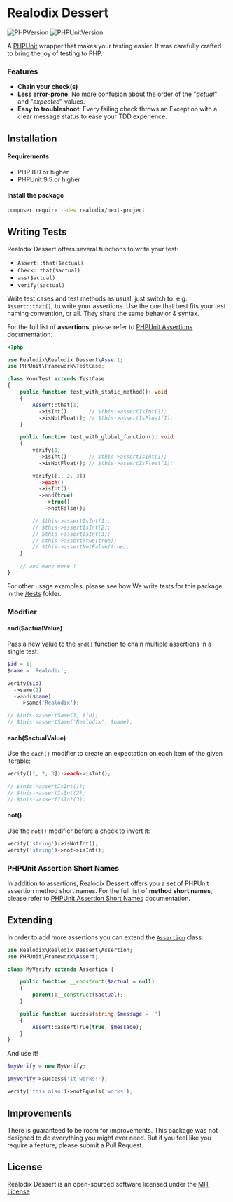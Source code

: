 # Realodix Dessert

![PHPVersion](https://img.shields.io/badge/PHP-8-777BB4.svg?style=flat-square)
![PHPUnitVersion](https://img.shields.io/badge/PHPUnit-^9.5|^10-3C9CD7.svg?style=flat-square)

A [PHPUnit](https://phpunit.de/) wrapper that makes your testing easier. It was carefully crafted to bring the joy of testing to PHP.

### Features
- **Chain your check(s)**
- **Less error-prone**: No more confusion about the order of the "*actual*" and "*expected*" values.
- **Easy to troubleshoot**: Every failing check throws an Exception with a clear message status to ease your TDD experience.

## Installation

#### Requirements

- PHP 8.0 or higher
- PHPUnit 9.5 or higher

#### Install the package

```sh
composer require --dev realodix/next-project
```

## Writing Tests

Realodix Dessert offers several functions to write your test:

- `Assert::that($actual)`
- `Check::that($actual)`
- `ass($actual)`
- `verify($actual)`

Write test cases and test methods as usual, just switch to: e.g. `Assert::that()`, to
write your assertions. Use the one that best fits your test naming convention, or all.
They share the same behavior & syntax.

For the full list of **assertions**, please refer to [PHPUnit Assertions](https://phpunit.readthedocs.io/en/9.5/assertions.html) documentation.

```php
<?php

use Realodix\Realodix Dessert\Assert;
use PHPUnit\Framework\TestCase;

class YourTest extends TestCase
{
    public function test_with_static_method(): void
    {
        Assert::that(1)
          ->isInt()       // $this->assertIsInt(1);
          ->isNotFloat(); // $this->assertIsFloat(1);
    }

    public function test_with_global_function(): void
    {
        verify(1)
          ->isInt()       // $this->assertIsInt(1);
          ->isNotFloat(); // $this->assertIsFloat(1);

        verify([1, 2, 3])
          ->each()
          ->isInt()
          ->and(true)
            ->true()
            ->notFalse();

        // $this->assertIsInt(1);
        // $this->assertIsInt(2);
        // $this->assertIsInt(3);
        // $this->assertTrue(true);
        // $this->assertNotFalse(true);
    }

    // and many more !
}
```

For other usage examples, please see how We write tests for this package in the [/tests](/tests/Unit) folder.

### Modifier

#### and($actualValue)

Pass a new value to the `and()` function to chain multiple assertions in a single test:

```php
$id = 1;
$name = 'Realodix';

verify($id)
  ->same(1)
  ->and($name)
    ->same('Realodix');

// $this->assertSame(1, $id);
// $this->assertSame('Realodix', $name);
```

#### each($actualValue)

Use the `each()` modifier to create an expectation on each item of the given iterable:

```php
verify([1, 2, 3])->each->isInt();

// $this->assertIsInt(1);
// $this->assertIsInt(2);
// $this->assertIsInt(3);
```

#### not()

Use the `not()` modifier before a check to invert it:

```php
verify('string')->isNotInt();
verify('string')->not->isInt();
```

### PHPUnit Assertion Short Names

In addition to assertions, Realodix Dessert offers you a set of PHPUnit assertion method short names. For the full list of **method short names**, please refer to [PHPUnit Assertion Short Names](/docs/phpunit-assertion-short-names.md) documentation.

## Extending

In order to add more assertions you can extend the [`Assertion`](/src/Assertion.php) class:

```php
use Realodix\Realodix Dessert\Assertion;
use PHPUnit\Framework\Assert;

class MyVerify extends Assertion {

    public function __construct($actual = null)
    {
        parent::__construct($actual);
    }

    public function success(string $message = '')
    {
        Assert::assertTrue(true, $message);
    }
}
```

And use it!

```php
$myVerify = new MyVerify;

$myVerify->success('it works!');

verify('this also')->notEquals('works');
```

## Improvements

There is guaranteed to be room for improvements. This package was not designed to do
everything you might ever need. But if you feel like you require a feature, please submit
a Pull Request.

## License

Realodix Dessert is an open-sourced software licensed under the [MIT License](/LICENSE)
